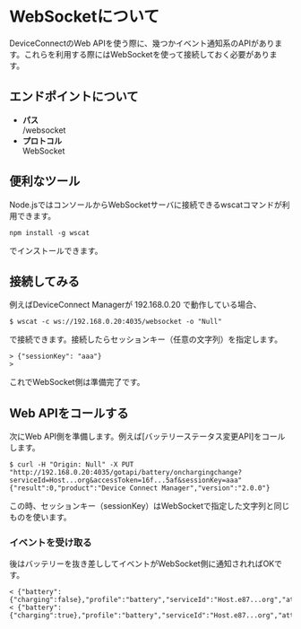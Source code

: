 # WebSocketについて

DeviceConnectのWeb APIを使う際に、幾つかイベント通知系のAPIがあります。これらを利用する際にはWebSocketを使って接続しておく必要があります。

## エンドポイントについて

- **パス**  
/websocket
- **プロトコル**  
WebSocket

## 便利なツール

Node.jsではコンソールからWebSocketサーバに接続できるwscatコマンドが利用できます。

```
npm install -g wscat
```

でインストールできます。

## 接続してみる

例えばDeviceConnect Managerが 192.168.0.20 で動作している場合、

```
$ wscat -c ws://192.168.0.20:4035/websocket -o "Null"
```

で接続できます。接続したらセッションキー（任意の文字列）を指定します。

```
> {"sessionKey": "aaa"}
> 
```

これでWebSocket側は準備完了です。

## Web APIをコールする

次にWeb API側を準備します。例えば[バッテリーステータス変更API]をコールします。

```
$ curl -H "Origin: Null" -X PUT "http://192.168.0.20:4035/gotapi/battery/onchargingchange?serviceId=Host...org&accessToken=16f...5af&sessionKey=aaa"
{"result":0,"product":"Device Connect Manager","version":"2.0.0"}
```

この時、セッションキー（sessionKey）はWebSocketで指定した文字列と同じものを使います。

### イベントを受け取る

後はバッテリーを抜き差ししてイベントがWebSocket側に通知されればOKです。

```
< {"battery":{"charging":false},"profile":"battery","serviceId":"Host.e87...org","attribute":"onchargingchange","sessionKey":"aaa"}
< {"battery":{"charging":true},"profile":"battery","serviceId":"Host.e87...org","attribute":"onchargingchange","sessionKey":"aaa"}
```

